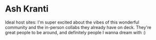 # Ash Kranti

Ideal host sites: I'm super excited about the vibes of this wonderful community and the in-person collabs they already have on deck. They're great people to be around, and definitely people I wanna dream with :)